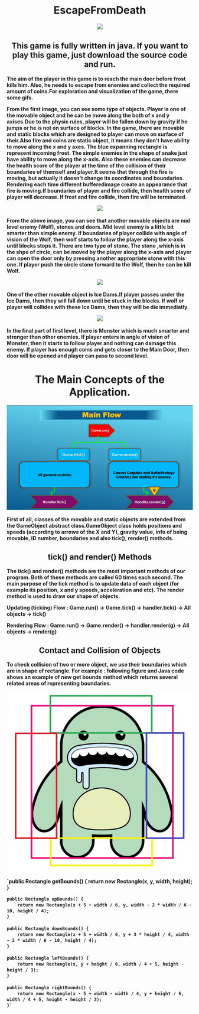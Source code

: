 <h1 align="center"> EscapeFromDeath </h1>

<p align="center">
  <img src="forReadME/1.gif">
</p>

<h2 align="center"> This game is fully written in java. If you want to play this game, just download the source code and run. </h2>
<b/>

The aim of the player in this game is to reach the main door before frost kills him. Also, he needs to escape from enemies and collect the required amount of coins.For exploration and visualization of the game, there some gifs.

From the first image, you can see some type of objects. Player is one of the movable object and he can be move along the both of x and y axises.Due to the physic rules, player will be fallen down by gravity if he  jumps or he is not on surface of blocks. In the game, there are movable and static blocks which are designed to player can move on surface of their.Also fire and coins are static object, it means they don't have ability to move along the x and y axes. The blue expanning rectangle is represent incoming frost. The simple enemies in the shape of snake just have ability to  move along the x-axis. Also these enemies can decrease the health score of the player at the time of the collision of their boundaries of themself and player.It seems that through the fire is moving, but actually it doesn't change its coordinates and boundaries. Rendering each time different bufferedimage create an appearance that fire is moving.If boundaries of player and fire collide, then health score of player will decrease. If frost and fire collide, then fire will be terminated.

<p align="center">
  <img src="forReadME/2.gif">
</p>

From the above image, you can see that another movable objects are mid level enemy (Wolf), stones and doors. Mid level enemy is a little bit smarter than simple enemy. If boundaries of player collide with angle of vision of the Wolf, then wolf starts to follow the player  along the x-axis until blocks stops it. There are two type of stone. The stone ,which is in the shpe of circle, can be moved by the player along the x-axis and player can open the door only  by pressing another appropriate stone with this one. If player push the circle stone forward to the Wolf, then he can be kill Wolf.

<p align="center">
  <img src="forReadME/3.gif">
</p>

One of the other movable object is Ice Dams.If player passes under the  Ice Dams, then they will fall down until be stuck in the blocks. If wolf or player will collides with these  Ice Dams, then they will be die immediatly.
  
<p align="center">
  <img src="forReadME/4.gif">
</p>

In the final part of first level, there is Monster which is much smarter and stronger than other enemies. If player enters in angle of vision of Monster, then it starts to follow player and nothing can damage this enemy. If player has enough coins and gets closer to the Main Door, then door will be opened and player can pass to second level.
<b/>

<h1 align="center"> The Main Concepts of the Application. </h1>

<p align="center">
  <img src="forReadME/main_flow.png">
</p>

First of all, classes of the movable and static objects are extended from the **GameObject** abstract class.GameObject class holds positions and speeds (according to arrows of the X and Y), gravity value, info of being movable, ID number,  boundaries and also tick(), render() methods. 

<h2 align="center">tick() and render() Methods</h2>
<b/>

The **tick()** and **render()** methods are the most important methods of our program. Both of these methods are called 60 times each second. The main purpose of the tick method is to update data of each object (for example its position, x and y speeds, acceleration and etc). The render method is used to draw our shape of objects.

**Updating (ticking) Flow :
Game.run() ->  Game.tick() -> handler.tick() -> All objects -> tick()**

**Rendering Flow :
Game.run() ->  Game.render() -> handler.render(g) -> All objects -> render(g)**
<b/>

<h2 align="center">Contact and Collision of Objects</h2>
To check collision of two or more object, we use their boundaries which are in shape of rectangle. For example : following figure and Java code shows an example of new get bounds method which returns several related areas of representing boundaries.
<p align="center">
  <img src="forReadME/player.jpg">
</p>

`public Rectangle getBounds() {
        return new Rectangle(x, y, width, height);
    }

    public Rectangle upBounds() {
        return new Rectangle(x + 5 + width / 6, y, width - 2 * width / 6 - 10, height / 4);
    }

    public Rectangle downBounds() {
        return new Rectangle(x + 5 + width / 6, y + 3 * height / 4, width - 2 * width / 6 - 10, height / 4);
    }

    public Rectangle leftBounds() {
        return new Rectangle(x, y + height / 6, width / 4 + 5, height - height / 3);
    }

    public Rectangle rightBounds() {
        return new Rectangle(x - 5 + width - width / 4, y + height / 6, width / 4 + 5, height - height / 3);
    }`


 
